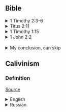 ## Bible

<details>
<summary>1 Timothy 2:3-6</summary>

Question: For whom Jesus died on the cross?

Вопрос: За кого умер Иисус на кресте?

[English](https://www.biblegateway.com/passage/?search=1+Timothy+2%3A3-6&version=KJV)  

[Russian](https://www.biblegateway.com/passage/?search=1+Timothy+2%3A3-6&version=RUSV)   

[Polish](https://www.biblegateway.com/passage/?search=1+Timothy+2%3A3-6&version=UBG)    

<details>
<summary>How Calvinism reeds it</summary>
Как кальвинизм зарос тростником


<details>
<summary>English</summary>

    Who will have all(calvinism: elect) men to be saved, 
    and to come unto the knowledge of the truth.
    For there is one God, and one mediator between God and 
    men, the man Christ Jesus;
    Who gave himself a ransom for all(calvinism: elect), 
    to be testified in due time.

</details>

<details>
<summary>Russian</summary>

    Который хочет, чтобы все (кальвинизм: избранные) люди 
    спаслись и пришли к познанию истины.
    Ибо один Бог и один посредник между Богом и 
    человеками, человек Христос Иисус;
    Который отдал Себя для искупления всех (кальвинизм: 
    избранных), чтобы быть засвидетельствованным в свое 
    время.

</details>

</details>

</details>


<details>
<summary>Titus 2:11</summary>

[English](https://www.biblegateway.com/passage/?search=Titus+2%3A11&version=KJV)  
[English with context](https://www.biblegateway.com/passage/?search=Titus+2%3A9-13&version=KJV)

[Russian](https://www.biblegateway.com/passage/?search=Titus+2%3A11&version=RUSV)   
[Russian with context](https://www.biblegateway.com/passage/?search=Titus+2%3A9-13&version=RUSV)

[Polish](https://www.biblegateway.com/passage/?search=Titus+2%3A11&version=UBG)    
[Polish with context](https://www.biblegateway.com/passage/?search=Titus+2%3A9-13&version=UBG)


<details>
<summary>How Calvinism reeds it</summary>
Как кальвинизм зарос тростником


<details>
<summary>English</summary>

    For the grace of God that bringeth salvation hath 
    appeared to all(calvinist: some people, elect) men

</details>

<details>
<summary>Russian</summary>

    Ибо благодать Божия, приносящая спасение, явилась всем 
    (кальвинисты: некоторым людям, избранным) людям

</details>

</details>

</details>


<details>
<summary>1 Timothy 1:15</summary>

Question: For whom Jesus died, elect?

Вопрос: За кого умер Иисус, избранные?

[English](https://www.biblegateway.com/passage/?search=1+Timothy+1%3A15&version=KJV)  

[Russian](https://www.biblegateway.com/passage/?search=1+Timothy+1%3A15&version=RUSV)   

[Polish](https://www.biblegateway.com/passage/?search=1+Timothy+1%3A15&version=UBG)   


<details>
<summary>How Calvinism reeds it</summary>
Как кальвинизм зарос тростником


<details>
<summary>English</summary>

    This is a faithful saying, and worthy of all acceptation, that Christ Jesus came into the world to save sinners(calivinist: elect); of whom I am chief.

</details>

<details>
<summary>Russian</summary>

    Верно и достойно всякого принятия изречение, что Христос Иисус пришел в мир спасти грешников (каливинистов: избранных), из которых я главный

</details>

</details>

</details>


<details>
<summary>1 John 2:2</summary>

[English](https://www.biblegateway.com/passage/?search=1+John+2%3A2&version=KJV)  

[Russian](https://www.biblegateway.com/passage/?search=1+John+2%3A2&version=RUSV)   

[Polish](https://www.biblegateway.com/passage/?search=1+John+2%3A2&version=UBG)   


<details>
<summary>How Calvinism reeds it</summary>
Как кальвинизм зарос тростником


<details>
<summary>English</summary>

    And he is the propitiation for our sins: (calvinist 
    stops reading here, they don't accept second part) and 
    not for ours only, but also for the sins of the whole 
    world.

</details>

<details>
<summary>Russian</summary>

    И Он есть умилостивление за грехи наши: (кальвинисты 
    перестают читать на этом месте, они не принимают 
    вторую часть) и не за наши только, но и за грехи всего 
    мира.

</details>

</details>

</details>


<br>

<details>
<summary>My conclusion, can skip</summary>

Bible teaches that Jesus death and sarcrefice on the cross is available to EVERYONE who is willing to accept it. There are no exceptions, even the most imporal people in the world have this option.

Библия учит, что смерть и наказание Иисуса на кресте доступны КАЖДОМУ, кто готов принять их. Исключений нет, даже самые безнравственные люди в мире имеют такую возможность.

</details>


## Calivinism


### Definition

[Source](https://www.learnreligions.com/five-point-calvinism-700356)

<details>
<summary>English</summary>

    L - Stands for Limited Atonement

    Limited atonement is the view that Jesus Christ died 
    only for the sins of the Elect, according to John 
    Calvin. Support for this belief comes from verses that 
    say Jesus died for "many," such as Matthew 20:28 and 
    Hebrews 9:28. This point is one of the more 
    controversial beliefs of Calvinism.

    Those who teach "Four Point Calvinism" believe Christ 
    died not for just the Elect but for the entire world. 
    They cite these verses, among others: John 3:16, Acts 
    2:21,1 Timothy 2:3-4, and 1 John 2:2. 

</details>

<details>
<summary>Russian</summary>

    L - обозначает ограниченное искупление

    Ограниченное искупление - это точка зрения, согласно 
    которой Иисус Христос умер только за грехи избранных, 
    по мнению Джона Кальвина. Поддержку этому убеждению 
    дают стихи, в которых говорится, что Иисус умер за 
    "многих", например, Матфея 20:28 и Евреям 9:28. Этот 
    пункт является одним из наиболее спорных убеждений 
    кальвинизма.

    Те, кто исповедует "четырехпунктный кальвинизм", 
    считают, что Христос умер не только за избранных, но и 
    за весь мир. Они приводят, в частности, такие стихи: 
    Иоанна 3:16, Деяния 2:21, 1 Тимофея 2:3-4 и 1 Иоанна 
    2:2.
</details>
